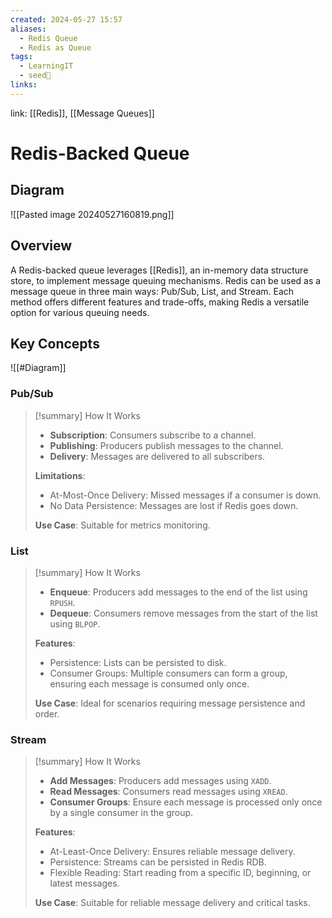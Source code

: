 ```yaml
---
created: 2024-05-27 15:57
aliases:
  - Redis Queue
  - Redis as Queue
tags:
  - LearningIT
  - seed🌱
links:
---
```


link: [[Redis]], [[Message Queues]]

# Redis-Backed Queue
## Diagram

![[Pasted image 20240527160819.png]]
## Overview

A Redis-backed queue leverages [[Redis]], an in-memory data structure store, to implement message queuing mechanisms. Redis can be used as a message queue in three main ways: Pub/Sub, List, and Stream. Each method offers different features and trade-offs, making Redis a versatile option for various queuing needs.

## Key Concepts

![[#Diagram]]

### Pub/Sub

> [!summary] How It Works
> 
> - **Subscription**: Consumers subscribe to a channel.
> - **Publishing**: Producers publish messages to the channel.
> - **Delivery**: Messages are delivered to all subscribers.
> 
> **Limitations**:
> 
> - At-Most-Once Delivery: Missed messages if a consumer is down.
> - No Data Persistence: Messages are lost if Redis goes down.
> 
> **Use Case**: Suitable for metrics monitoring.

### List

> [!summary] How It Works
> 
> - **Enqueue**: Producers add messages to the end of the list using `RPUSH`.
> - **Dequeue**: Consumers remove messages from the start of the list using `BLPOP`.
> 
> **Features**:
> 
> - Persistence: Lists can be persisted to disk.
> - Consumer Groups: Multiple consumers can form a group, ensuring each message is consumed only once.
> 
> **Use Case**: Ideal for scenarios requiring message persistence and order.

### Stream

> [!summary] How It Works
> 
> - **Add Messages**: Producers add messages using `XADD`.
> - **Read Messages**: Consumers read messages using `XREAD`.
> - **Consumer Groups**: Ensure each message is processed only once by a single consumer in the group.
> 
> **Features**:
> 
> - At-Least-Once Delivery: Ensures reliable message delivery.
> - Persistence: Streams can be persisted in Redis RDB.
> - Flexible Reading: Start reading from a specific ID, beginning, or latest messages.
> 
> **Use Case**: Suitable for reliable message delivery and critical tasks.